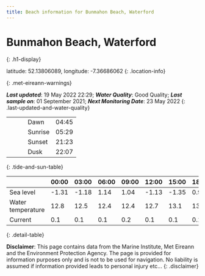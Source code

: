 ```yaml
---
title: Beach information for Bunmahon Beach, Waterford
---
```

# Bunmahon Beach, Waterford 
{: .h1-display}

latitude: 52.13806089, longitude: -7.36686062
{: .location-info}


{: .met-eireann-warnings}

___Last updated___: 19 May 2022 22:29; ___Water Quality___: Good Quality;
___Last sample on___: 01 September 2021; ___Next Monitoring Date___: 23 May 2022
{: .last-updated-and-water-quality}

|   |   |   |   |   |
|---|---|---|---|---|
|   |   |   | Dawn  | 04:45 |
|   |   |   | Sunrise  | 05:29 |
|   |   |   | Sunset  | 21:23 |
|   |   |   | Dusk  | 22:07 |
{: .tide-and-sun-table}

<div></div>

| | 00:00 | 03:00 | 06:00 | 09:00 | 12:00 | 15:00 | 18:00 | 21:00 |
|---|---|---|---|---|---|---|---|---|
| Sea level | -1.31 | -1.18 | 1.14 | 1.04| -1.13 | -1.35 | 0.94 | 1.31 |
| Water temperature | 12.8 | 12.5 | 12.4 | 12.4 | 12.7 | 13.1 | 13.2 | 13.0 |
| Current | 0.1 | 0.1 | 0.1 | 0.2 | 0.1| 0.1 | 0.1 | 0.2 |
{: .detail-table}

__Disclaimer__: This page contains data from the Marine Institute,
Met Eireann and the Environment Protection Agency. The page is provided for
information purposes only and is not to be used for navigation. No liability
is assumed if information provided leads to personal injury etc...
{: .disclaimer}